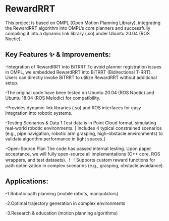 # RewardRRT
This project is based on ​​OMPL (Open Motion Planning Library)​​, integrating the ​​RewardRRT​​ algorithm into OMPL’s core planners and successfully compiling it into a dynamic link library (.so) under ​​Ubuntu 20.04 (ROS Noetic)​​.

## Key Features ✨ & Improvements:​​

-Integration of RewardRRT into BiTRRT​​
To avoid planner registration issues in OMPL, we  embedded ​​RewardRRT into ​​BiTRRT (Bidirectional T-RRT)​​. Users can directly invoke BiTRRT to utilize ​​RewardRRT​​ without additional setup.

-The original code have been​ tested on ​​Ubuntu 20.04 (ROS Noetic)​​ and ​​Ubuntu 18.04 (ROS Melodic)​​ for compatibility.

-Provides dynamic link libraries (.so) and ROS interfaces for easy integration into robotic systems.

-Testing Scenarios & Data​​
1.Test data is in ​​Point Cloud format​​, simulating real-world robotic environments.
[ Includes ​​4 typical constrained scenarios​​ (e.g., pipe navigation, robotic arm grasping, high-obstacle environments) to validate algorithm performance in tight spaces.]

​​-Open-Source Plan​​
The code has passed internal testing. Upon paper acceptance, we will ​​fully open-source​​ all implementations (C++ core, ROS wrappers, and test datasets).
！！Supports ​​custom reward functions​​ for path optimization in complex scenarios (e.g., grasping, obstacle avoidance).


## ​​Applications:​​

-1.Robotic path planning (mobile robots, manipulators)

-2.Optimal trajectory generation in complex environments

-3.Research & education (motion planning algorithms)
